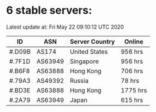 # 6 stable servers:

Latest update at: Fri May 22 09:10:12 UTC 2020

| ID | ASN | Server Country | Online |
| -- | --- | -------------- | ------ |
| #.D09B | AS174 | United States | 956 hrs |
| #.7F1D | AS63949 | Singapore | 956 hrs |
| #.B6F8 | AS63888 | Hong Kong | 706 hrs |
| #.79A3 | AS49392 | Russia | 78 hrs |
| #.BD3E | AS63888 | Hong Kong | 1775 hrs |
| #.2A79 | AS63949 | Japan | 615 hrs |

